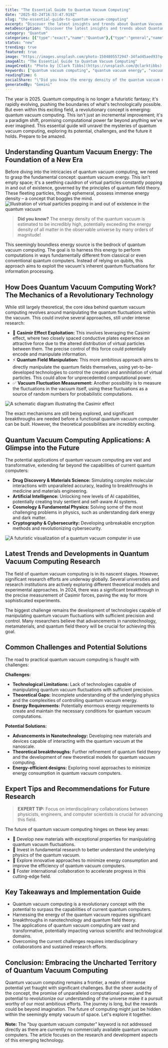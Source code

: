 ```yaml
---
title: "The Essential Guide to Quantum Vacuum Computing"
date: "2025-03-24T16:53:47.919Z"
slug: "the-essential-guide-to-quantum-vacuum-computing"
excerpt: "Discover the latest insights and trends about Quantum Vacuum Computing. This comprehensive guide covers everything you need to know about Quantum Vacuum Computing in 2025."
metaDescription: "Discover the latest insights and trends about Quantum Vacuum Computing. This comprehensive guide covers everything you need to know about Quantum Vacuum Co..."
category: "Quantum"
categories: [{"type":"exact","name":"Quantum"},{"type":"general","name":"Technology"},{"type":"medium","name":"Computer Science"},{"type":"specific","name":"Vacuum Technology"},{"type":"niche","name":"Casimir Effect"}]
status: "new"
trending: true
featured: true
image: "https://images.unsplash.com/photo-1504805572947-34fad45aed93?q=85&w=1200&fit=max&fm=webp&auto=compress"
imageAlt: "The Essential Guide to Quantum Vacuum Computing"
imageCredit: "Photo by [Clark Tibbs](https://unsplash.com/@clarktibbs) on Unsplash"
keywords: ["quantum vacuum computing", "quantum vacuum energy", "vacuum energy computing", "quantum computing future", "quantum vacuum technology", "how does quantum vacuum computing work?", "quantum vacuum computing applications", "buy quantum vacuum computer", "quantum vacuum computing research", "best quantum vacuum computing companies"]
readingTime: 6
socialShare: "\"Did you know the energy density of the quantum vacuum might exceed that of all matter in the observable universe? Quantum vacuum computing aims to harness this incredible power.\""
generatedBy: "Gemini"
---
```




The year is 2025.  Quantum computing is no longer a futuristic fantasy; it's rapidly evolving, pushing the boundaries of what's technologically possible.  But even within this exciting field, a revolutionary concept is emerging: quantum vacuum computing. This isn't just an incremental improvement; it's a paradigm shift, promising computational power far beyond anything we've ever imagined. This essential guide will unravel the mysteries of quantum vacuum computing, exploring its potential, challenges, and the future it holds.  Prepare to be amazed.

## Understanding Quantum Vacuum Energy: The Foundation of a New Era

Before diving into the intricacies of quantum vacuum computing, we need to grasp the fundamental concept: quantum vacuum energy.  This isn't empty space; it's a seething cauldron of virtual particles constantly popping in and out of existence, governed by the principles of quantum field theory.  These fleeting particles, though ephemeral, possess immense energy density – a concept that boggles the mind. ![Illustration of virtual particles popping in and out of existence in the quantum vacuum](https://images.unsplash.com/photo-1451187580459-43490279c0fa?q=85&w=1200&fit=max&fm=webp&auto=compress)

> **Did you know?** The energy density of the quantum vacuum is estimated to be incredibly high, potentially exceeding the energy density of all matter in the observable universe by many orders of magnitude!

This seemingly boundless energy source is the bedrock of quantum vacuum computing. The goal is to harness this energy to perform computations in ways fundamentally different from classical or even conventional quantum computers.  Instead of relying on qubits, this approach aims to exploit the vacuum's inherent quantum fluctuations for information processing.

## How Does Quantum Vacuum Computing Work?  The Mechanics of a Revolutionary Technology

While still largely theoretical, the core idea behind quantum vacuum computing revolves around manipulating the quantum fluctuations within the vacuum.  This could involve several approaches, still under intense research:

* 🔑 **Casimir Effect Exploitation:**  This involves leveraging the Casimir effect, where two closely spaced conductive plates experience an attractive force due to the altered distribution of virtual particles between them.  The precise control of this force could potentially encode and manipulate information.
* ⚡ **Quantum Field Manipulation:**  This more ambitious approach aims to directly manipulate the quantum fields themselves, using yet-to-be-developed technologies to control the creation and annihilation of virtual particles. This could allow for unprecedented computational power.
* ✅ **Vacuum Fluctuation Measurement:**  Another possibility is to measure the fluctuations in the vacuum itself, using these fluctuations as a source of random numbers for probabilistic computations.

![A schematic diagram illustrating the Casimir effect](https://images.unsplash.com/photo-1484417894907-623942c8ee29?q=85&w=1200&fit=max&fm=webp&auto=compress)

The exact mechanisms are still being explored, and significant breakthroughs are needed before a functional quantum vacuum computer can be built.  However, the theoretical possibilities are incredibly exciting.

## Quantum Vacuum Computing Applications: A Glimpse into the Future

The potential applications of quantum vacuum computing are vast and transformative, extending far beyond the capabilities of current quantum computers:

* **Drug Discovery & Materials Science:** Simulating complex molecular interactions with unparalleled accuracy, leading to breakthroughs in medicine and materials engineering.
* **Artificial Intelligence:**  Unlocking new levels of AI capabilities, potentially creating truly sentient and self-aware AI systems.
* **Cosmology & Fundamental Physics:**  Solving some of the most challenging problems in physics, such as understanding dark energy and dark matter.
* **Cryptography & Cybersecurity:** Developing unbreakable encryption methods and revolutionizing cybersecurity.

![A futuristic visualization of a quantum vacuum computer in use](https://images.unsplash.com/photo-1517976487492-5750f3195933?q=85&w=1200&fit=max&fm=webp&auto=compress)

## Latest Trends and Developments in Quantum Vacuum Computing Research

The field of quantum vacuum computing is in its nascent stages.  However, significant research efforts are underway globally.  Several universities and research institutions are actively exploring different theoretical models and experimental approaches.  In 2024, there was a significant breakthrough in the precise measurement of Casimir forces, paving the way for more sophisticated experiments.  

The biggest challenge remains the development of technologies capable of manipulating quantum vacuum fluctuations with sufficient precision and control.  Many researchers believe that advancements in nanotechnology, metamaterials, and quantum field theory will be crucial for achieving this goal.

## Common Challenges and Potential Solutions

The road to practical quantum vacuum computing is fraught with challenges:

**Challenges:**

* **Technological Limitations:**  Lack of technologies capable of manipulating quantum vacuum fluctuations with sufficient precision.
* **Theoretical Gaps:**  Incomplete understanding of the underlying physics and the complexities of controlling quantum vacuum energy.
* **Energy Requirements:**  Potentially enormous energy requirements to create and maintain the necessary conditions for quantum vacuum computations.

**Potential Solutions:**

* **Advancements in Nanotechnology:**  Developing new materials and devices capable of interacting with the quantum vacuum at the nanoscale.
* **Theoretical breakthroughs:**  Further refinement of quantum field theory and the development of new theoretical models for quantum vacuum computing.
* **Energy-efficient designs:**  Exploring novel approaches to minimize energy consumption in quantum vacuum computers.

## Expert Tips and Recommendations for Future Research

> **EXPERT TIP:**  Focus on interdisciplinary collaborations between physicists, engineers, and computer scientists is crucial for advancing this field.

The future of quantum vacuum computing hinges on these key areas:

* 🎯  Develop new materials with exceptional properties for manipulating quantum vacuum fluctuations.
* 🎯  Invest in fundamental research to better understand the underlying physics of the quantum vacuum.
* 🎯  Explore innovative approaches to minimize energy consumption and improve the efficiency of quantum vacuum computers.
* 🎯  Foster international collaboration to accelerate progress in this cutting-edge field.

## Key Takeaways and Implementation Guide

* Quantum vacuum computing is a revolutionary concept with the potential to surpass the capabilities of current quantum computers.
* Harnessing the energy of the quantum vacuum requires significant breakthroughs in nanotechnology and quantum field theory.
*  The applications of quantum vacuum computing are vast and transformative, potentially impacting various scientific and technological domains.
*  Overcoming the current challenges requires interdisciplinary collaborations and sustained research efforts.

## Conclusion: Embracing the Uncharted Territory of Quantum Vacuum Computing

Quantum vacuum computing remains a frontier, a realm of immense potential yet fraught with significant challenges. But the sheer audacity of the concept, the promise of unparalleled computational power, and the potential to revolutionize our understanding of the universe make it a pursuit worthy of our most ambitious efforts.  The journey is long, but the rewards could be beyond imagination. The future of computing might just be hidden within the seemingly empty vacuum of space.  Let's explore it together.

**Note:**  The "buy quantum vacuum computer" keyword is not addressed directly as there are currently no commercially available quantum vacuum computers.  The article focuses on the research and development aspects of this emerging technology.
